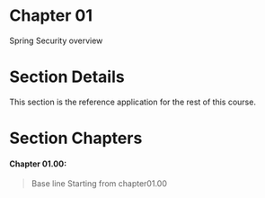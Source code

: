 # Chapter 01 #

Spring Security overview


# Section Details

This section is the reference application for the rest of this course.

# Section Chapters

#### Chapter 01.00:
>Base line Starting from chapter01.00


